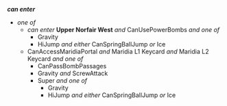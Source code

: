 ﻿***can enter***

- *one of*
  - *can enter* **Upper Norfair West** *and* CanUsePowerBombs *and one of*
    - Gravity
    - HiJump *and either* CanSpringBallJump *or* Ice
  - CanAccessMaridiaPortal *and* Maridia L1 Keycard *and* Maridia L2 Keycard *and one of*
    - CanPassBombPassages
    - Gravity *and* ScrewAttack
    - Super *and one of*
      - Gravity
      - HiJump *and either* CanSpringBallJump *or* Ice

